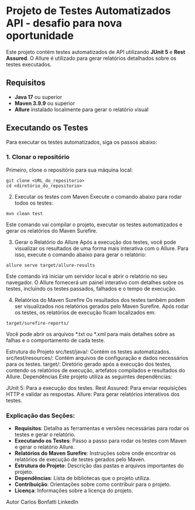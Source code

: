 # Projeto de Testes Automatizados API - desafio para nova oportunidade

Este projeto contém testes automatizados de API utilizando **JUnit 5** e **Rest Assured**. O Allure é utilizado para gerar relatórios detalhados sobre os testes executados.

## Requisitos

- **Java 17** ou superior
- **Maven 3.9.9** ou superior
- **Allure** instalado localmente para gerar o relatório visual

## Executando os Testes

Para executar os testes automatizados, siga os passos abaixo:

### 1. Clonar o repositório

Primeiro, clone o repositório para sua máquina local:

```
git clone <URL_do_repositorio>
cd <diretório_do_repositorio>
```
2. Executar os testes com Maven
Execute o comando abaixo para rodar todos os testes:

```
mvn clean test
```
Este comando vai compilar o projeto, executar os testes automatizados e gerar os relatórios do Maven Surefire.

3. Gerar o Relatório do Allure
Após a execução dos testes, você pode visualizar os resultados de uma forma mais interativa com o Allure. Para isso, execute o comando abaixo para gerar o relatório:
```
allure serve target/allure-results
```
Este comando irá iniciar um servidor local e abrir o relatório no seu navegador. O Allure fornecerá um painel interativo com detalhes sobre os testes, incluindo os testes passados, falhados e o tempo de execução.

4. Relatórios do Maven Surefire
Os resultados dos testes também podem ser visualizados nos relatórios gerados pelo Maven Surefire. Após rodar os testes, os relatórios de execução ficam localizados em:
```
target/surefire-reports/
```

Você pode abrir os arquivos *.txt ou *.xml para mais detalhes sobre as falhas e o comportamento de cada teste.

Estrutura do Projeto
src/test/java/: Contém os testes automatizados.
src/test/resources/: Contém arquivos de configuração e dados necessários para os testes.
target/: Diretório gerado após a execução dos testes, contendo os relatórios de execução, artefatos compilados e resultados do Allure.
Dependências
Este projeto utiliza as seguintes dependências:

JUnit 5: Para a execução dos testes.
Rest Assured: Para enviar requisições HTTP e validar as respostas.
Allure: Para gerar relatórios interativos dos testes.

### Explicação das Seções:

- **Requisitos**: Detalha as ferramentas e versões necessárias para rodar os testes e gerar o relatório.
- **Executando os Testes**: Passo a passo para rodar os testes com Maven e gerar o relatório Allure.
- **Relatórios do Maven Surefire**: Instruções sobre onde encontrar os relatórios de execução de testes gerados pelo Maven.
- **Estrutura do Projeto**: Descrição das pastas e arquivos importantes do projeto.
- **Dependências**: Lista de bibliotecas que o projeto utiliza.
- **Contribuição**: Orientações sobre como contribuir para o projeto.
- **Licença**: Informações sobre a licença do projeto.


Autor
Carlos Bonfatti
LinkedIn









